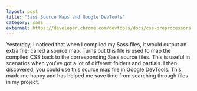 ```yaml
---
layout: post
title: "Sass Source Maps and Google DevTools"
category: sass
external: https://developer.chrome.com/devtools/docs/css-preprocessors
---
```


Yesterday, I noticed that when I compiled my Sass files, it would output an extra file; called a source map. Turns out this file is used to map the compiled CSS back to the corresponding Sass source files. This is useful in scenarios when you've got a lot of different folders and partials. I then discovered, you could use this source map file in Google DevTools. This made me happy and has helped me save time from searching through files in my project.
